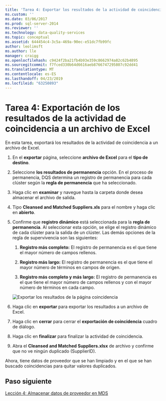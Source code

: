 ```yaml
---
title: 'Tarea 4: Exportar los resultados de la actividad de coincidencia a un archivo de Excel | Microsoft Docs'
ms.custom: ''
ms.date: 03/06/2017
ms.prod: sql-server-2014
ms.reviewer: ''
ms.technology: data-quality-services
ms.topic: conceptual
ms.assetid: 644454c4-3c5a-469a-90ec-e51dc7fb99fc
author: leolimsft
ms.author: lle
manager: craigg
ms.openlocfilehash: c9424f2ba21fb4b93e359c8662974a82c62b4895
ms.sourcegitcommit: f7fced330b64d6616aeb8766747295807c92dd41
ms.translationtype: MT
ms.contentlocale: es-ES
ms.lasthandoff: 04/23/2019
ms.locfileid: "63250893"
---
```

# <a name="task-4-exporting-the-results-from-matching-activity-to-an-excel-file"></a>Tarea 4: Exportación de los resultados de la actividad de coincidencia a un archivo de Excel
  En esta tarea, exportará los resultados de la actividad de coincidencia a un archivo de Excel.  
  
1.  En el **exportar** página, seleccione **archivo de Excel** para el **tipo de destino**.  
  
2.  Seleccione **los resultados de permanencia** opción. En el proceso de permanencia, DQS determina un registro de permanencia para cada clúster según la **regla de permanencia** que ha seleccionado.  
  
3.  Haga clic en **examinar** y navegue hasta la carpeta donde desea almacenar el archivo de salida.  
  
4.  Tipo **Cleansed and Matched Suppliers.xls** para el nombre y haga clic en **abierto**.  
  
5.  Confirme que **registro dinámico** está seleccionada para la **regla de permanencia**. Al seleccionar esta opción, se elige el registro dinámico de cada clúster para la salida de un clúster. Las demás opciones de la regla de supervivencia son las siguientes:  
  
    1.  **Registro más completo:** El registro de permanencia es el que tiene el mayor número de campos rellenos.  
  
    2.  **Registro más largo:** El registro de permanencia es el que tiene el mayor número de términos en campos de origen.  
  
    3.  **Registro más completo y más largo:** El registro de permanencia es el que tiene el mayor número de campos rellenos y con el mayor número de términos en cada campo.  
  
     ![Exportar los resultados de la página coincidencia](../../2014/tutorials/media/et-exportingtheresultsfrommatoanexcelfile.jpg "exportar los resultados de la página coincidencia")  
  
6.  Haga clic en **exportar** para exportar los resultados a un archivo de Excel.  
  
7.  Haga clic en **cerrar** para cerrar el **exportación de coincidencia** cuadro de diálogo.  
  
8.  Haga clic en **finalizar** para finalizar la actividad de coincidencia.  
  
9. Abra el **Cleansed and Matched Suppliers.xlsx** de archivo y confirme que no ve ningún duplicado (SupplierID).  
  
 Ahora, tiene datos de proveedor que se han limpiado y en el que se han buscado coincidencias para quitar valores duplicados.  
  
## <a name="next-step"></a>Paso siguiente  
 [Lección 4: Almacenar datos de proveedor en MDS](../../2014/tutorials/lesson-4-storing-supplier-data-in-mds.md)  
  
  
